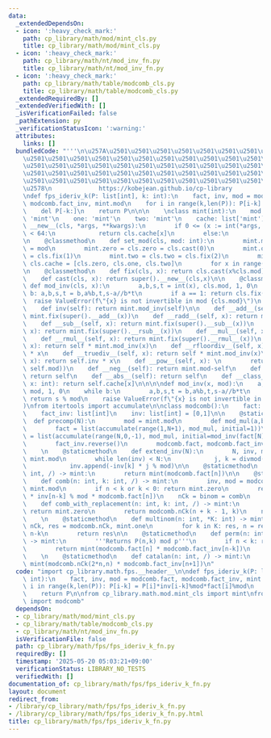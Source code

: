 ```yaml
---
data:
  _extendedDependsOn:
  - icon: ':heavy_check_mark:'
    path: cp_library/math/mod/mint_cls.py
    title: cp_library/math/mod/mint_cls.py
  - icon: ':heavy_check_mark:'
    path: cp_library/math/nt/mod_inv_fn.py
    title: cp_library/math/nt/mod_inv_fn.py
  - icon: ':heavy_check_mark:'
    path: cp_library/math/table/modcomb_cls.py
    title: cp_library/math/table/modcomb_cls.py
  _extendedRequiredBy: []
  _extendedVerifiedWith: []
  _isVerificationFailed: false
  _pathExtension: py
  _verificationStatusIcon: ':warning:'
  attributes:
    links: []
  bundledCode: "'''\n\u257A\u2501\u2501\u2501\u2501\u2501\u2501\u2501\u2501\u2501\u2501\
    \u2501\u2501\u2501\u2501\u2501\u2501\u2501\u2501\u2501\u2501\u2501\u2501\u2501\
    \u2501\u2501\u2501\u2501\u2501\u2501\u2501\u2501\u2501\u2501\u2501\u2501\u2501\
    \u2501\u2501\u2501\u2501\u2501\u2501\u2501\u2501\u2501\u2501\u2501\u2501\u2501\
    \u2501\u2501\u2501\u2501\u2501\u2501\u2501\u2501\u2501\u2501\u2501\u2501\u2501\
    \u2578\n             https://kobejean.github.io/cp-library               \n'''\n\
    \ndef fps_ideriv_k(P: list[int], k: int):\n    fact, inv, mod = modcomb.fact,\
    \ modcomb.fact_inv, mint.mod\n    for i in range(k,len(P)): P[i-k] = P[i]*inv[i-k]%mod*fact[i]%mod\n\
    \    del P[-k:]\n    return P\n\n\n    \nclass mint(int):\n    mod: int\n    zero:\
    \ 'mint'\n    one: 'mint'\n    two: 'mint'\n    cache: list['mint']\n\n    def\
    \ __new__(cls, *args, **kwargs):\n        if 0 <= (x := int(*args, **kwargs))\
    \ < 64:\n            return cls.cache[x]\n        else:\n            return cls.fix(x)\n\
    \n    @classmethod\n    def set_mod(cls, mod: int):\n        mint.mod = cls.mod\
    \ = mod\n        mint.zero = cls.zero = cls.cast(0)\n        mint.one = cls.one\
    \ = cls.fix(1)\n        mint.two = cls.two = cls.fix(2)\n        mint.cache =\
    \ cls.cache = [cls.zero, cls.one, cls.two]\n        for x in range(3,64): mint.cache.append(cls.fix(x))\n\
    \n    @classmethod\n    def fix(cls, x): return cls.cast(x%cls.mod)\n\n    @classmethod\n\
    \    def cast(cls, x): return super().__new__(cls,x)\n\n    @classmethod\n   \
    \ def mod_inv(cls, x):\n        a,b,s,t = int(x), cls.mod, 1, 0\n        while\
    \ b: a,b,s,t = b,a%b,t,s-a//b*t\n        if a == 1: return cls.fix(s)\n      \
    \  raise ValueError(f\"{x} is not invertible in mod {cls.mod}\")\n    \n    @property\n\
    \    def inv(self): return mint.mod_inv(self)\n\n    def __add__(self, x): return\
    \ mint.fix(super().__add__(x))\n    def __radd__(self, x): return mint.fix(super().__radd__(x))\n\
    \    def __sub__(self, x): return mint.fix(super().__sub__(x))\n    def __rsub__(self,\
    \ x): return mint.fix(super().__rsub__(x))\n    def __mul__(self, x): return mint.fix(super().__mul__(x))\n\
    \    def __rmul__(self, x): return mint.fix(super().__rmul__(x))\n    def __floordiv__(self,\
    \ x): return self * mint.mod_inv(x)\n    def __rfloordiv__(self, x): return self.inv\
    \ * x\n    def __truediv__(self, x): return self * mint.mod_inv(x)\n    def __rtruediv__(self,\
    \ x): return self.inv * x\n    def __pow__(self, x): \n        return self.cast(super().__pow__(x,\
    \ self.mod))\n    def __neg__(self): return mint.mod-self\n    def __pos__(self):\
    \ return self\n    def __abs__(self): return self\n    def __class_getitem__(self,\
    \ x: int): return self.cache[x]\n\n\n\ndef mod_inv(x, mod):\n    a,b,s,t = x,\
    \ mod, 1, 0\n    while b:\n        a,b,s,t = b,a%b,t,s-a//b*t\n    if a == 1:\
    \ return s % mod\n    raise ValueError(f\"{x} is not invertible in mod {mod}\"\
    )\nfrom itertools import accumulate\n\nclass modcomb():\n    fact: list[int]\n\
    \    fact_inv: list[int]\n    inv: list[int] = [0,1]\n\n    @staticmethod\n  \
    \  def precomp(N):\n        mod = mint.mod\n        def mod_mul(a,b): return a*b%mod\n\
    \        fact = list(accumulate(range(1,N+1), mod_mul, initial=1))\n        fact_inv\
    \ = list(accumulate(range(N,0,-1), mod_mul, initial=mod_inv(fact[N], mod)))\n\
    \        fact_inv.reverse()\n        modcomb.fact, modcomb.fact_inv = fact, fact_inv\n\
    \    \n    @staticmethod\n    def extend_inv(N):\n        N, inv, mod = N+1, modcomb.inv,\
    \ mint.mod\n        while len(inv) < N:\n            j, k = divmod(mod, len(inv))\n\
    \            inv.append(-inv[k] * j % mod)\n\n    @staticmethod\n    def factorial(n:\
    \ int, /) -> mint:\n        return mint(modcomb.fact[n])\n\n    @staticmethod\n\
    \    def comb(n: int, k: int, /) -> mint:\n        inv, mod = modcomb.fact_inv,\
    \ mint.mod\n        if n < k or k < 0: return mint.zero\n        return mint(inv[k]\
    \ * inv[n-k] % mod * modcomb.fact[n])\n    nCk = binom = comb\n    \n    @staticmethod\n\
    \    def comb_with_replacement(n: int, k: int, /) -> mint:\n        if n <= 0:\
    \ return mint.zero\n        return modcomb.nCk(n + k - 1, k)\n    nHk = comb_with_replacement\n\
    \    \n    @staticmethod\n    def multinom(n: int, *K: int) -> mint:\n       \
    \ nCk, res = modcomb.nCk, mint.one\n        for k in K: res, n = res*nCk(n,k),\
    \ n-k\n        return res\n\n    @staticmethod\n    def perm(n: int, k: int, /)\
    \ -> mint:\n        '''Returns P(n,k) mod p'''\n        if n < k: return mint.zero\n\
    \        return mint(modcomb.fact[n] * modcomb.fact_inv[n-k])\n    nPk = perm\n\
    \    \n    @staticmethod\n    def catalan(n: int, /) -> mint:\n        return\
    \ mint(modcomb.nCk(2*n,n) * modcomb.fact_inv[n+1])\n"
  code: "import cp_library.math.fps.__header__\n\ndef fps_ideriv_k(P: list[int], k:\
    \ int):\n    fact, inv, mod = modcomb.fact, modcomb.fact_inv, mint.mod\n    for\
    \ i in range(k,len(P)): P[i-k] = P[i]*inv[i-k]%mod*fact[i]%mod\n    del P[-k:]\n\
    \    return P\n\nfrom cp_library.math.mod.mint_cls import mint\nfrom cp_library.math.table.modcomb_cls\
    \ import modcomb"
  dependsOn:
  - cp_library/math/mod/mint_cls.py
  - cp_library/math/table/modcomb_cls.py
  - cp_library/math/nt/mod_inv_fn.py
  isVerificationFile: false
  path: cp_library/math/fps/fps_ideriv_k_fn.py
  requiredBy: []
  timestamp: '2025-05-20 05:03:21+09:00'
  verificationStatus: LIBRARY_NO_TESTS
  verifiedWith: []
documentation_of: cp_library/math/fps/fps_ideriv_k_fn.py
layout: document
redirect_from:
- /library/cp_library/math/fps/fps_ideriv_k_fn.py
- /library/cp_library/math/fps/fps_ideriv_k_fn.py.html
title: cp_library/math/fps/fps_ideriv_k_fn.py
---
```


